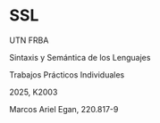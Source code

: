 # SSL

UTN FRBA

Sintaxis y Semántica de los Lenguajes

Trabajos Prácticos Individuales

2025, K2003

Marcos Ariel Egan, 220.817-9
